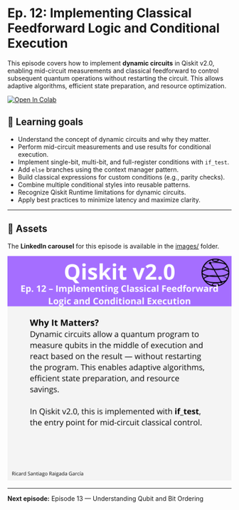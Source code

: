 # Ep. 12: Implementing Classical Feedforward Logic and Conditional Execution

This episode covers how to implement **dynamic circuits** in Qiskit v2.0, enabling mid-circuit measurements and classical feedforward to control subsequent quantum operations without restarting the circuit. This allows adaptive algorithms, efficient state preparation, and resource optimization.

[![Open In Colab](https://colab.research.google.com/assets/colab-badge.svg)](https://colab.research.google.com/github/ToroData/Mastering-Qiskit-v2.0-From-Fundamentals-to-Hardware/blob/main/ep12-classical-feedforward/episode-12.ipynb)

## 🎯 Learning goals

- Understand the concept of dynamic circuits and why they matter.  
- Perform mid-circuit measurements and use results for conditional execution.  
- Implement single-bit, multi-bit, and full-register conditions with `if_test`.  
- Add `else` branches using the context manager pattern.  
- Build classical expressions for custom conditions (e.g., parity checks).  
- Combine multiple conditional styles into reusable patterns.  
- Recognize Qiskit Runtime limitations for dynamic circuits.  
- Apply best practices to minimize latency and maximize clarity.  

---

## 📁 Assets

The **LinkedIn carousel** for this episode is available in the [images/](images/) folder.

![Example](images/1.png)

---

**Next episode:** Episode 13 — Understanding Qubit and Bit Ordering
